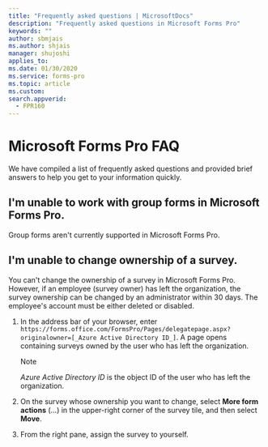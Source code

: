 ```yaml
---
title: "Frequently asked questions | MicrosoftDocs"
description: "Frequently asked questions in Microsoft Forms Pro"
keywords: ""
author: sbmjais
ms.author: shjais
manager: shujoshi
applies_to: 
ms.date: 01/30/2020
ms.service: forms-pro
ms.topic: article
ms.custom: 
search.appverid:
  - FPR160
---
```


# Microsoft Forms Pro FAQ

We have compiled a list of frequently asked questions and provided brief answers to help you get to your information quickly.

## I'm unable to work with group forms in Microsoft Forms Pro.

Group forms aren't currently supported in Microsoft Forms Pro.

## I'm unable to change ownership of a survey.

You can't change the ownership of a survey in Microsoft Forms Pro. However, if an employee (survey owner) has left the organization, the survey ownership can be changed by an administrator within 30 days. The employee's account must be either deleted or disabled.

1. In the address bar of your browser, enter `https://forms.office.com/FormsPro/Pages/delegatepage.aspx?originalowner=[_Azure Active Directory ID_]`. A page opens containing surveys owned by the user who has left the organization.

    > [!NOTE]
    > _Azure Active Directory ID_ is the object ID of the user who has left the organization.

2. On the survey whose ownership you want to change, select **More form actions** (...) in the upper-right corner of the survey tile, and then select **Move**.

3. From the right pane, assign the survey to yourself.
